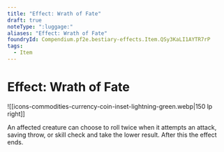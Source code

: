 ```yaml
---
title: "Effect: Wrath of Fate"
draft: true
noteType: ":luggage:"
aliases: "Effect: Wrath of Fate"
foundryId: Compendium.pf2e.bestiary-effects.Item.QSy3KaLI1AYTR7rP
tags:
  - Item
---
```


# Effect: Wrath of Fate
![[icons-commodities-currency-coin-inset-lightning-green.webp|150 lp right]]

An affected creature can choose to roll twice when it attempts an attack, saving throw, or skill check and take the lower result. After this the effect ends.
